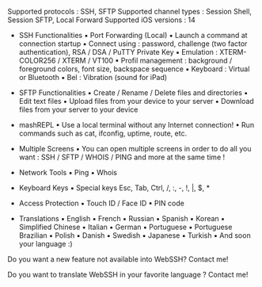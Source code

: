 Supported protocols : SSH, SFTP
Supported channel types : Session Shell, Session SFTP, Local Forward
Supported iOS versions : 14

- SSH Functionalities
▪ Port Forwarding (Local)
▪ Launch a command at connection startup
▪ Connect using : password, challenge (two factor authentication), RSA / DSA / PuTTY Private Key
▪ Emulation : XTERM-COLOR256 / XTERM / VT100
▪ Profil management : background / foreground colors, font size, backspace sequence
▪ Keyboard : Virtual or Bluetooth
▪ Bel : Vibration (sound for iPad)

- SFTP Functionalities
▪ Create / Rename / Delete files and directories
▪ Edit text files
▪ Upload files from your device to your server
▪ Download files from your server to your device

- mashREPL
▪ Use a local terminal without any Internet connection!
▪ Run commands such as cat, ifconfig, uptime, route, etc.

- Multiple Screens
▪ You can open multiple screens in order to do all you want : SSH / SFTP / WHOIS / PING and more at the same time !

- Network Tools
▪ Ping
▪ Whois

- Keyboard Keys
▪ Special keys Esc, Tab, Ctrl, /, :, -, !, |, $, *

- Access Protection
▪ Touch ID / Face ID
▪ PIN code

- Translations
▪ English
▪ French
▪ Russian
▪ Spanish
▪ Korean
▪ Simplified Chinese
▪ Italian
▪ German
▪ Portuguese
▪ Portuguese Brazilian
▪ Polish
▪ Danish
▪ Swedish
▪ Japanese
▪ Turkish
▪ And soon your language :)

Do you want a new feature not available into WebSSH? Contact me!

Do you want to translate WebSSH in your favorite language ? Contact me!